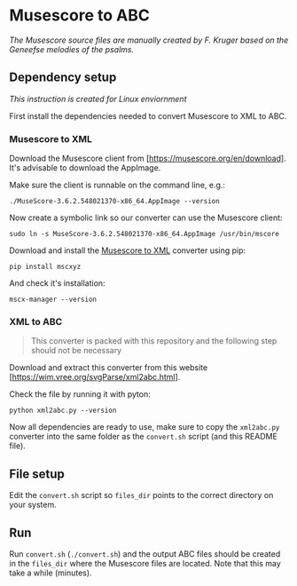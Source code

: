 # Musescore to ABC

_The Musescore source files are manually created by F. Kruger based on the Geneefse melodies of the psalms._

## Dependency setup

_This instruction is created for Linux enviornment_

First install the dependencies needed to convert Musescore to XML to ABC.

### Musescore to XML

Download the Musescore client from [https://musescore.org/en/download]. It's advisable to download the AppImage.

Make sure the client is runnable on the command line, e.g.:
```
./MuseScore-3.6.2.548021370-x86_64.AppImage --version
```

Now create a symbolic link so our converter can use the Musescore client:
```
sudo ln -s MuseScore-3.6.2.548021370-x86_64.AppImage /usr/bin/mscore
```

Download and install the [Musescore to XML](https://pypi.org/project/mscxyz/) converter using pip:
```
pip install mscxyz
```

And check it's installation:
```
mscx-manager --version
```

### XML to ABC

> This converter is packed with this repository and the following step should not be necessary

Download and extract this converter from this website [https://wim.vree.org/svgParse/xml2abc.html].

Check the file by running it with pyton:
```
python xml2abc.py --version
```

Now all dependencies are ready to use, make sure to copy the `xml2abc.py` converter into the same folder as the `convert.sh` script (and this README file). 

## File setup

Edit the `convert.sh` script so `files_dir` points to the correct directory on your system. 

## Run

Run `convert.sh` (`./convert.sh`) and the output ABC files should be created in the `files_dir` where the Musescore files are located. Note that this may take a while (minutes).

